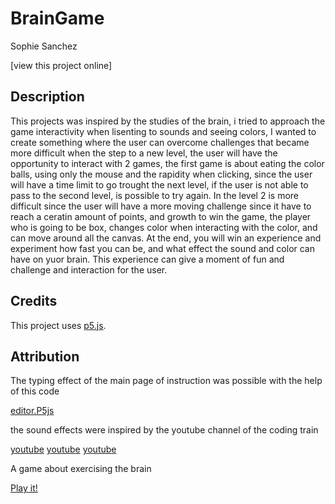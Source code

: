 # BrainGame


Sophie Sanchez 

[view this project online]

## Description 

This projects was inspired by the studies of the brain, i tried to approach the game interactivity when lisenting to sounds and seeing colors, I wanted to create something where the user can overcome challenges that became more difficult when the step to a new level, the user will have the opportunity to interact with 2 games, the first game is about eating the color balls, using only the mouse and the rapidity when clicking, since the user will have a time limit to go trought the next level, if the user is not able to pass to the second level, is possible to try again. In the level 2 is more difficult since the user will have a more moving challenge since it have to reach a ceratin amount of points, and growth to win the game, the player who is going to be box, changes color when interacting with the color, and can move around all the canvas. At the end, you will win an experience and experiment how fast you can be, and what effect the sound and color can have on yuor brain. This experience can give a moment of fun and challenge and interaction for the user.

## Credits

This project uses [p5.js](https://p5js.org).

## Attribution 

The typing effect of the main page of instruction was possible with the help of this code

[editor.P5js](https://editor.p5js.org/pippinbarr/sketches/bjxEfpiwS)

the sound effects were inspired by the youtube channel of the coding train 

[youtube](https://www.youtube.com/watch?v=Pn1g1wjxl_0)
[youtube](https://www.youtube.com/watch?v=h_aTgOl9J5I)
[youtube](https://www.youtube.com/watch?v=Bk8rLzzSink)


A game about exercising the brain 

[Play it!](https://pippinbarr.github.io/cart253-examples/topics/making/frogfrogfrog/index.html)


